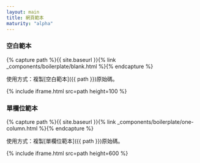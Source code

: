 ```yaml
---
layout: main
title: 網頁範本
maturity: "alpha"
---
```


### 空白範本

{% capture path %}{{ site.baseurl }}{% link _components/boilerplate/blank.html %}{% endcapture %}

使用方式：複製[空白範本]({{ path }})原始碼。

{% include iframe.html src=path height=100 %}

### 單欄位範本

{% capture path %}{{ site.baseurl }}{% link _components/boilerplate/one-column.html %}{% endcapture %}

使用方式：複製[單欄位範本]({{ path }})原始碼。

{% include iframe.html src=path height=600 %}